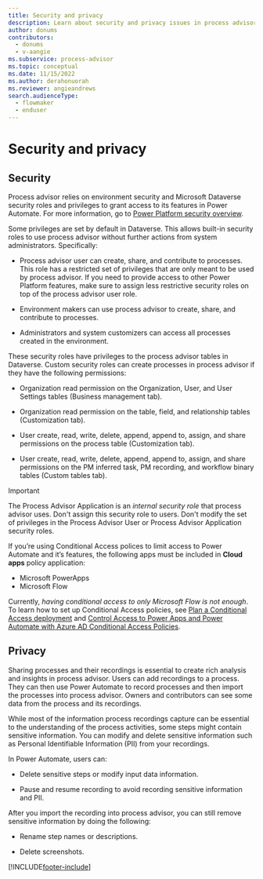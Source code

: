```yaml
---
title: Security and privacy
description: Learn about security and privacy issues in process advisor.
author: donums
contributors:
  - donums
  - v-aangie 
ms.subservice: process-advisor
ms.topic: conceptual
ms.date: 11/15/2022
ms.author: derahonuorah
ms.reviewer: angieandrews
search.audienceType: 
  - flowmaker
  - enduser
---
```


# Security and privacy

## Security

Process advisor relies on environment security and Microsoft Dataverse security roles and privileges to grant access to its features in Power Automate. For more information, go to [Power Platform security overview](/power-platform/admin/wp-security).

Some privileges are set by default in Dataverse. This allows built-in security roles to use process advisor without further actions from system administrators. Specifically:

- Process advisor user can create, share, and contribute to processes. This role has a restricted set of privileges that are only meant to be used by process advisor. If you need to provide access to other Power Platform features, make sure to assign less restrictive security roles on top of the process advisor user role.

- Environment makers can use process advisor to create, share, and contribute to processes.

- Administrators and system customizers can access all processes created in the environment.

These security roles have privileges to the process advisor tables in Dataverse. Custom security roles can create processes in process advisor if they have the following permissions:

- Organization read permission on the Organization, User, and User Settings tables (Business management tab).

- Organization read permission on the table, field, and relationship tables (Customization tab).

- User create, read, write, delete, append, append to, assign, and share permissions on the process table (Customization tab).

- User create, read, write, delete, append, append to, assign, and share permissions on the PM inferred task, PM recording, and workflow binary tables (Custom tables tab).

> [!IMPORTANT]
> The Process Advisor Application is an *internal security role* that process advisor uses. Don't assign this security role to users. Don't modify the set of privileges in the Process Advisor User or Process Advisor Application security roles.
>
> If you’re using Conditional Access polices to limit access to Power Automate and it’s features, the following apps must be included in **Cloud apps** policy application:
> 
> - Microsoft PowerApps
> - Microsoft Flow
> 
> Currently, *having conditional access to only Microsoft Flow is not enough*. To learn how to set up Conditional Access policies, see [Plan a Conditional Access deployment](/azure/active-directory/conditional-access/plan-conditional-access) and [Control Access to Power Apps and Power Automate with Azure AD Conditional Access Policies](https://devblogs.microsoft.com/premier-developer/control-access-to-power-apps-and-power-automate-with-azure-ad-conditional-access-policies/#:~:text=Control%20Access%20to%20Power%20Apps%20and%20Power%20Automate,a%20Conditional%20Access%20Policy.%20...%204%20Summary.%20).

## Privacy

Sharing processes and their recordings is essential to create rich analysis and insights in process advisor. Users can add recordings to a process. They can then use Power Automate to record processes and then import the processes into process advisor. Owners and contributors can see some data from the process and its recordings.

While most of the information process recordings capture can be essential to the understanding of the process activities, some steps might contain sensitive information. You can modify and delete sensitive information such as Personal Identifiable Information (PII) from your recordings.

In Power Automate, users can:

- Delete sensitive steps or modify input data information.

- Pause and resume recording to avoid recording sensitive information and PII.

After you import the recording into process advisor, you can still remove sensitive information by doing the following:

- Rename step names or descriptions.

- Delete screenshots.

[!INCLUDE[footer-include](includes/footer-banner.md)]
